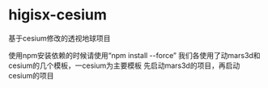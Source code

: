 # higisx-cesium
基于cesium修改的透视地球项目

使用npm安装依赖的时候请使用“npm install --force”
我们各使用了动mars3d和cesium的几个模板，一cesium为主要模板
先启动mars3d的项目，再启动cesium的项目
